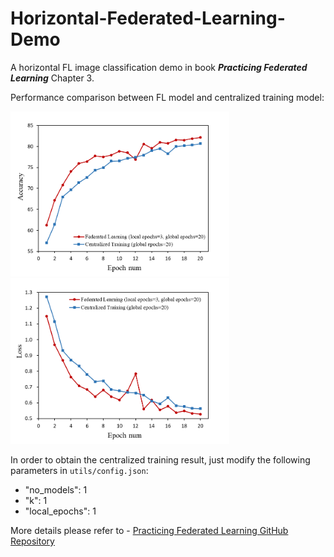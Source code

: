 # Horizontal-Federated-Learning-Demo

A horizontal FL image classification demo in book ***Practicing Federated Learning*** Chapter 3.

Performance comparison between FL model and centralized training model:
<div align="left">
    <img src="/figs/Accuracy.png" width="350"/><img src="/figs/Loss.png" width="350"/>
</div>

In order to obtain the centralized training result, just modify the following parameters in `utils/config.json`:
- "no_models": 1
- "k": 1
- "local_epochs": 1

More details please refer to - [Practicing Federated Learning GitHub Repository](https://github.com/FederatedAI/Practicing-Federated-Learning)